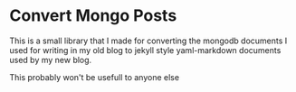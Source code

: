 # Convert Mongo Posts

This is a small library that I made for converting the mongodb documents I used for writing in my old blog to jekyll style yaml-markdown documents used by my new blog. 

This probably won't be usefull to anyone else

